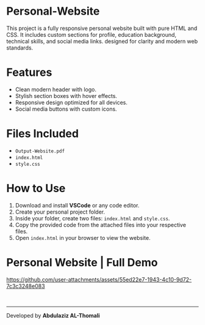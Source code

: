 # Personal-Website

This project is a fully responsive personal website built with pure HTML and CSS. It includes custom sections for profile, education background, technical skills, and social media links. designed for clarity and modern web standards.

# Features
- Clean modern header with logo.
- Stylish section boxes with hover effects.
- Responsive design optimized for all devices.
- Social media buttons with custom icons.

# Files Included
- `Output-Website.pdf`
- `index.html`
- `style.css`

# How to Use
1. Download and install **VSCode** or any code editor.
2. Create your personal project folder.
3. Inside your folder, create two files: `index.html` and `style.css`.
4. Copy the provided code from the attached files into your respective files.
5. Open `index.html` in your browser to view the website.

# Personal Website | Full Demo

https://github.com/user-attachments/assets/55ed22e7-1943-4c10-9d72-7c3c3248e083

<br>
<hr>

Developed by **Abdulaziz AL-Thomali**

